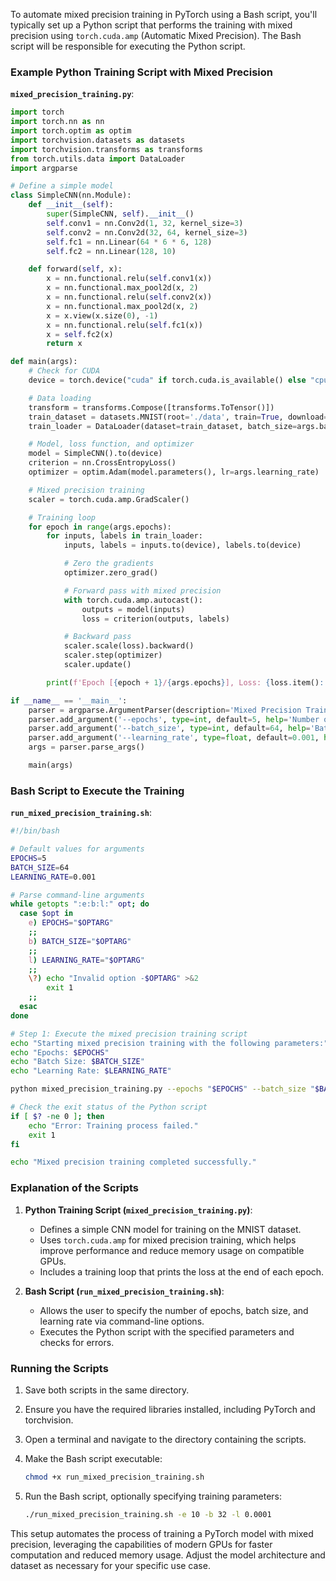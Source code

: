 To automate mixed precision training in PyTorch using a Bash script, you'll typically set up a Python script that performs the training with mixed precision using `torch.cuda.amp` (Automatic Mixed Precision). The Bash script will be responsible for executing the Python script.

### Example Python Training Script with Mixed Precision

**`mixed_precision_training.py`**:

```python
import torch
import torch.nn as nn
import torch.optim as optim
import torchvision.datasets as datasets
import torchvision.transforms as transforms
from torch.utils.data import DataLoader
import argparse

# Define a simple model
class SimpleCNN(nn.Module):
    def __init__(self):
        super(SimpleCNN, self).__init__()
        self.conv1 = nn.Conv2d(1, 32, kernel_size=3)
        self.conv2 = nn.Conv2d(32, 64, kernel_size=3)
        self.fc1 = nn.Linear(64 * 6 * 6, 128)
        self.fc2 = nn.Linear(128, 10)

    def forward(self, x):
        x = nn.functional.relu(self.conv1(x))
        x = nn.functional.max_pool2d(x, 2)
        x = nn.functional.relu(self.conv2(x))
        x = nn.functional.max_pool2d(x, 2)
        x = x.view(x.size(0), -1)
        x = nn.functional.relu(self.fc1(x))
        x = self.fc2(x)
        return x

def main(args):
    # Check for CUDA
    device = torch.device("cuda" if torch.cuda.is_available() else "cpu")

    # Data loading
    transform = transforms.Compose([transforms.ToTensor()])
    train_dataset = datasets.MNIST(root='./data', train=True, download=True, transform=transform)
    train_loader = DataLoader(dataset=train_dataset, batch_size=args.batch_size, shuffle=True)

    # Model, loss function, and optimizer
    model = SimpleCNN().to(device)
    criterion = nn.CrossEntropyLoss()
    optimizer = optim.Adam(model.parameters(), lr=args.learning_rate)

    # Mixed precision training
    scaler = torch.cuda.amp.GradScaler()

    # Training loop
    for epoch in range(args.epochs):
        for inputs, labels in train_loader:
            inputs, labels = inputs.to(device), labels.to(device)

            # Zero the gradients
            optimizer.zero_grad()

            # Forward pass with mixed precision
            with torch.cuda.amp.autocast():
                outputs = model(inputs)
                loss = criterion(outputs, labels)

            # Backward pass
            scaler.scale(loss).backward()
            scaler.step(optimizer)
            scaler.update()

        print(f'Epoch [{epoch + 1}/{args.epochs}], Loss: {loss.item():.4f}')

if __name__ == '__main__':
    parser = argparse.ArgumentParser(description='Mixed Precision Training with PyTorch')
    parser.add_argument('--epochs', type=int, default=5, help='Number of epochs for training')
    parser.add_argument('--batch_size', type=int, default=64, help='Batch size for training')
    parser.add_argument('--learning_rate', type=float, default=0.001, help='Learning rate for optimizer')
    args = parser.parse_args()

    main(args)
```

### Bash Script to Execute the Training

**`run_mixed_precision_training.sh`**:

```bash
#!/bin/bash

# Default values for arguments
EPOCHS=5
BATCH_SIZE=64
LEARNING_RATE=0.001

# Parse command-line arguments
while getopts ":e:b:l:" opt; do
  case $opt in
    e) EPOCHS="$OPTARG"
    ;;
    b) BATCH_SIZE="$OPTARG"
    ;;
    l) LEARNING_RATE="$OPTARG"
    ;;
    \?) echo "Invalid option -$OPTARG" >&2
        exit 1
    ;;
  esac
done

# Step 1: Execute the mixed precision training script
echo "Starting mixed precision training with the following parameters:"
echo "Epochs: $EPOCHS"
echo "Batch Size: $BATCH_SIZE"
echo "Learning Rate: $LEARNING_RATE"

python mixed_precision_training.py --epochs "$EPOCHS" --batch_size "$BATCH_SIZE" --learning_rate "$LEARNING_RATE"

# Check the exit status of the Python script
if [ $? -ne 0 ]; then
    echo "Error: Training process failed."
    exit 1
fi

echo "Mixed precision training completed successfully."
```

### Explanation of the Scripts

1. **Python Training Script (`mixed_precision_training.py`)**:
   - Defines a simple CNN model for training on the MNIST dataset.
   - Uses `torch.cuda.amp` for mixed precision training, which helps improve performance and reduce memory usage on compatible GPUs.
   - Includes a training loop that prints the loss at the end of each epoch.

2. **Bash Script (`run_mixed_precision_training.sh`)**:
   - Allows the user to specify the number of epochs, batch size, and learning rate via command-line options.
   - Executes the Python script with the specified parameters and checks for errors.

### Running the Scripts

1. Save both scripts in the same directory.
2. Ensure you have the required libraries installed, including PyTorch and torchvision.
3. Open a terminal and navigate to the directory containing the scripts.
4. Make the Bash script executable:

   ```bash
   chmod +x run_mixed_precision_training.sh
   ```

5. Run the Bash script, optionally specifying training parameters:

   ```bash
   ./run_mixed_precision_training.sh -e 10 -b 32 -l 0.0001
   ```

This setup automates the process of training a PyTorch model with mixed precision, leveraging the capabilities of modern GPUs for faster computation and reduced memory usage. Adjust the model architecture and dataset as necessary for your specific use case.